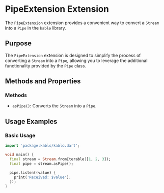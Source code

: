 # PipeExtension Extension

The `PipeExtension` extension provides a convenient way to convert a `Stream` into a `Pipe` in the `kablo` library.

## Purpose

The `PipeExtension` extension is designed to simplify the process of converting a `Stream` into a `Pipe`, allowing you to leverage the additional functionality provided by the `Pipe` class.

## Methods and Properties

### Methods

- `asPipe()`: Converts the `Stream` into a `Pipe`.

## Usage Examples

### Basic Usage

```dart
import 'package:kablo/kablo.dart';

void main() {
  final stream = Stream.fromIterable([1, 2, 3]);
  final pipe = stream.asPipe();

  pipe.listen((value) {
    print('Received: $value');
  });
}
```
